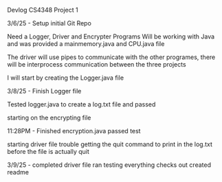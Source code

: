 Devlog CS4348 Project 1

3/6/25 - Setup initial Git Repo

Need a Logger, Driver and Encrypter Programs 
Will be working with Java and was provided a mainmemory.java and CPU.java file

The driver will use pipes to communicate with the other programes, there will be interprocess communication between the three projects

I will start by creating the Logger.java file 

3/8/25 - Finish Logger file

Tested logger.java to create a log.txt file and passed 

starting on the encrypting file

11:28PM - Finished encryption.java 
passed test

starting driver file
trouble getting the quit command to print in the log.txt before the file is actually quit

3/9/25 - completed driver file 
ran testing everything checks out
created readme
